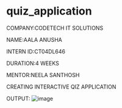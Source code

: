 # quiz_application

COMPANY:CODETECH IT SOLUTIONS

NAME:AALA ANUSHA

INTERN ID:CT04DL646

DURATION:4 WEEKS

MENTOR:NEELA SANTHOSH

CREATING INTERACTIVE QIZ APPLICATION

OUTPUT:
![image](https://github.com/user-attachments/assets/fd326a74-b7d3-49d8-815f-78593fd7c57f)
